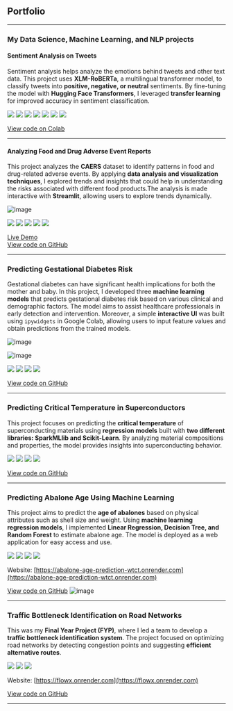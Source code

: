 ## Portfolio

---

### My Data Science, Machine Learning, and NLP projects

#### Sentiment Analysis on Tweets
Sentiment analysis helps analyze the emotions behind tweets and other text data. This project uses **XLM-RoBERTa**, a multilingual transformer model, to classify tweets into **positive, negative, or neutral** sentiments. By fine-tuning the model with **Hugging Face Transformers**, I leveraged **transfer learning** for improved accuracy in sentiment classification.

[![](https://img.shields.io/badge/Python-white?logo=Python)](#) 
[![](https://img.shields.io/badge/Jupyter-white?logo=Jupyter)](#) 
[![](https://img.shields.io/badge/PyTorch-white?logo=pytorch)](#) 
[![](https://img.shields.io/badge/Scikit--Learn-white?logo=scikit-learn)](#) [![](https://img.shields.io/badge/Pandas-white?logo=pandas)](#) [![](https://img.shields.io/badge/Transformers-white?logo=huggingface)](#) [![](https://img.shields.io/badge/Google_Colab-white?logo=googlecolab)](#)   

[View code on Colab](https://colab.research.google.com/drive/1qi4-L64tRhg77KlUDcRQ30YumhS8d23F?usp=drive_link)

---
#### Analyzing Food and Drug Adverse Event Reports
This project analyzes the **CAERS** dataset to identify patterns in food and drug-related adverse events. By applying **data analysis and visualization techniques**, I explored trends and insights that could help in understanding the risks associated with different food products.The analysis is made interactive with **Streamlit**, allowing users to explore trends dynamically.

![image](https://github.com/user-attachments/assets/6592079a-8b8f-4ab9-ab95-82d0e1f491d5)

[![](https://img.shields.io/badge/Python-white?logo=Python)](#)  [![](https://img.shields.io/badge/Pandas-white?logo=pandas)](#)  [![](https://img.shields.io/badge/Matplotlib-white?logo=matplotlib)](#)  [![](https://img.shields.io/badge/NumPy-white?logo=numpy)](#)  [![](https://img.shields.io/badge/Streamlit-white?logo=streamlit)](#)  


[Live Demo](https://caersdataanalysis-7n5aoec4hcbjqepknn4vbf.streamlit.app/)  
[View code on GitHub](https://github.com/tmilen/CAERSDataAnalysis)

---
### Predicting Gestational Diabetes Risk  
Gestational diabetes can have significant health implications for both the mother and baby. In this project, I developed three **machine learning models** that predicts gestational diabetes risk based on various clinical and demographic factors. The model aims to assist healthcare professionals in early detection and intervention. Moreover, a simple **interactive UI** was built using `ipywidgets` in Google Colab, allowing users to input feature values and obtain predictions from the trained models.

![image](https://github.com/user-attachments/assets/3f2071af-8019-40a3-9b1e-429710295f4d)

![image](https://github.com/user-attachments/assets/5cd9da51-6db4-4b13-9203-48ab0e6db91d)

[![](https://img.shields.io/badge/Python-white?logo=Python)](#)  [![](https://img.shields.io/badge/Pandas-white?logo=pandas)](#)  [![](https://img.shields.io/badge/Scikit--Learn-white?logo=scikit-learn)](#)  [![](https://img.shields.io/badge/Matplotlib-white?logo=matplotlib)](#)  

[View code on GitHub](https://github.com/tmilen/Gestational-Diabetes-Prediction)

---
### Predicting Critical Temperature in Superconductors   
This project focuses on predicting the **critical temperature** of superconducting materials using **regression models** built with **two different libraries: SparkMLlib and Scikit-Learn**. By analyzing material compositions and properties, the model provides insights into superconducting behavior.

[![](https://img.shields.io/badge/Python-white?logo=Python)](#)  [![](https://img.shields.io/badge/NumPy-white?logo=numpy)](#)  [![](https://img.shields.io/badge/Pandas-white?logo=pandas)](#)  [![](https://img.shields.io/badge/Scikit--Learn-white?logo=scikit-learn)](#)  

[View code on GitHub](https://github.com/tmilen/critical-temp-prediction)

---
### Predicting Abalone Age Using Machine Learning  
This project aims to predict the **age of abalones** based on physical attributes such as shell size and weight. Using **machine learning regression models**, I implemented **Linear Regression, Decision Tree, and Random Forest** to estimate abalone age. The model is deployed as a web application for easy access and use.

[![](https://img.shields.io/badge/Python-white?logo=Python)](#)  [![](https://img.shields.io/badge/Pandas-white?logo=pandas)](#)  [![](https://img.shields.io/badge/Scikit--Learn-white?logo=scikit-learn)](#) [![](https://img.shields.io/badge/NumPy-white?logo=numpy)](#)

Website: [https://abalone-age-prediction-wtct.onrender.com](https://abalone-age-prediction-wtct.onrender.com)  

[View code on GitHub](https://github.com/tmilen/abalone-age-prediction)
![image](https://github.com/user-attachments/assets/b4e0209f-fc80-40c6-af88-52b2f07bc02c)

---
### Traffic Bottleneck Identification on Road Networks  
This was my **Final Year Project (FYP)**, where I led a team to develop a **traffic bottleneck identification system**. The project focused on optimizing road networks by detecting congestion points and suggesting **efficient alternative routes**. 

[![](https://img.shields.io/badge/Python-white?logo=Python)](#)  [![](https://img.shields.io/badge/PyTorch-white?logo=pytorch)](#)  [![](https://img.shields.io/badge/NetworkX-white?logo=networkx)](#) 

Website: [https://flowx.onrender.com](https://flowx.onrender.com)

[View code on GitHub](https://github.com/tmilen/FYP-Road-Network)

---



